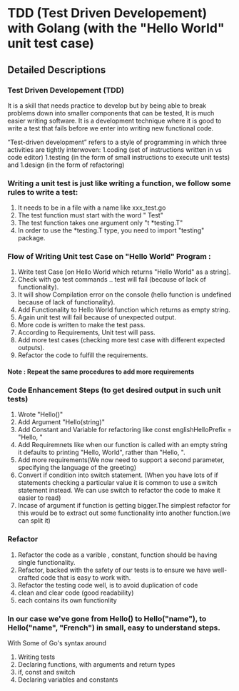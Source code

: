 # TDD (Test Driven Developement) with Golang (with the "Hello World" unit test case)

## Detailed Descriptions


### Test Driven Developement (TDD) 

It is a skill that needs practice to develop but by being able to break problems down into 
smaller components  that can be tested, It is much easier writing software.
It is a development technique where it is good to write a test that fails before we enter into writing new functional code.

“Test-driven development” refers to a style of programming in which three activities are tightly interwoven: 
1.coding (set of instructions written in vs code editor)
1.testing (in the form of small instructions to execute unit tests) and 
1.design (in the form of refactoring)


### Writing a unit test is just like writing a function, we follow some rules to write a test:

1. It needs to be in a file with a name like xxx_test.go
1. The test function must start with the word " Test"
1. The test function takes one argument only "t *testing.T" 
1. In order to use the *testing.T type, you need to import "testing" package.



### Flow of Writing Unit test Case on "Hello World" Program : 

1. Write test Case [on Hello World which returns "Hello World" as a string].
1. Check with go test commands .. test will fail (because of lack of functionality).
1. It will show Compilation error on the console (hello function is undefined because of lack of functionality).
1. Add Functionality to Hello World function which returns as empty string. 
1. Again unit test will fail because of unexpected output.
1. More code is written to make the test pass.
1. According to Requirements, Unit test will pass.
1. Add more test cases (checking more test case with different expected outputs).
1. Refactor the code to fulfill the requirements.

#### Note : Repeat the same procedures to add more requirements

### Code Enhancement Steps (to get desired output in such unit tests)

1. Wrote "Hello()"
1. Add Argument "Hello(string)"
1. Add Constant and Variable for refactoring like const englishHelloPrefix = "Hello, "
1. Add Requiremnets like when our function is called with an empty string it defaults to printing "Hello, World", rather than "Hello, ".
1. Add more requirements(We now need to support a second parameter, specifying the language of the greeting)
1. Convert if condition into switch statement.
      (When you have lots of if statements checking a particular value it is common to use a switch statement instead. We can use switch to refactor the code to make it easier to read)
1. Incase of argument if function is getting bigger.The simplest refactor for this would be to extract out some functionality into another function.(we can split it)


### Refactor 

1. Refactor the code  as a varible , constant, function should be having single functionality.
1. Refactor, backed with the safety of our tests is to ensure we have well-crafted code that is easy to work with.
1. Refactor the testing code well, is to avoid duplication of code 
1. clean and clear code (good readability)
1. each contains its own functionlity

### In our case we've gone from Hello() to Hello("name"), to Hello("name", "French") in small, easy to understand steps.
With Some of Go's syntax around
1. Writing tests
1. Declaring functions, with arguments and return types
1. if, const and switch
1. Declaring variables and constants



